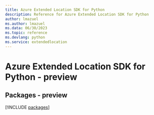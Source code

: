 ```yaml
---
title: Azure Extended Location SDK for Python
description: Reference for Azure Extended Location SDK for Python
author: lmazuel
ms.author: lmazuel
ms.data: 06/30/2023
ms.topic: reference
ms.devlang: python
ms.service: extendedlocation
---
```

# Azure Extended Location SDK for Python - preview
## Packages - preview
[!INCLUDE [packages](extended-location-index.md)]